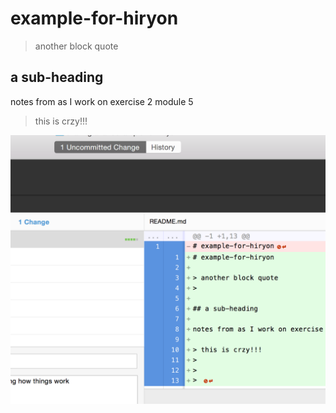# example-for-hiryon

> another block quote
> 
 
## a sub-heading

notes from as I work on exercise 2 module 5

> this is crzy!!!
> 
> 
![img](/images/img1.png)